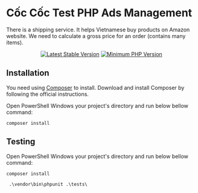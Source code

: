 # Cốc Cốc Test PHP Ads Management

There is a shipping service. It helps Vietnamese buy products on Amazon website. We need to calculate a gross price for an order (contains many items).

<p align="center">
 <a href="https://packagist.org/packages/phpunit/phpunit" rel="nofollow"><img src="https://camo.githubusercontent.com/9b3807037c636145c1db553fb23335eea8561acd/68747470733a2f2f696d672e736869656c64732e696f2f7061636b61676973742f762f706870756e69742f706870756e69742e7376673f7374796c653d666c61742d737175617265" alt="Latest Stable Version" data-canonical-src="https://img.shields.io/packagist/v/phpunit/phpunit.svg?style=flat-square" style="max-width:100%;"></a>
<a href="https://php.net/" rel="nofollow"><img src="https://camo.githubusercontent.com/c34ea040b7fc6a695365456cedaca2ce45d0e084/68747470733a2f2f696d672e736869656c64732e696f2f62616467652f7068702d253345253344253230372e322d3838393242462e7376673f7374796c653d666c61742d737175617265" alt="Minimum PHP Version" data-canonical-src="https://img.shields.io/badge/php-%3E%3D%207.2-8892BF.svg?style=flat-square" style="max-width:100%;"></a>
</p>

## Installation
<p>You need using <a href="https://getcomposer.org/" rel="nofollow">Composer</a> to install. Download and install Composer by following the official instructions.</p>
<p>Open PowerShell Windows your project's directory and run below bellow command:</p>
<pre><code>composer install</code></pre>

## Testing
<p>Open PowerShell Windows your project's directory and run below bellow command:</p>
<pre><code>composer install</code></pre>
<pre><code> .\vendor\bin\phpunit .\tests\</code></pre>
